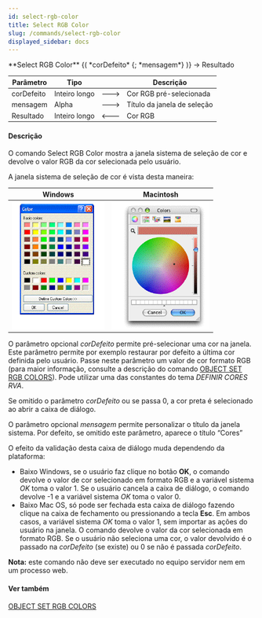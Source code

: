 ```yaml
---
id: select-rgb-color
title: Select RGB Color
slug: /commands/select-rgb-color
displayed_sidebar: docs
---
```


<!--REF #_command_.Select RGB Color.Syntax-->**Select RGB Color** {( *corDefeito* {; *mensagem*} )} -> Resultado<!-- END REF-->
<!--REF #_command_.Select RGB Color.Params-->
| Parâmetro | Tipo |  | Descrição |
| --- | --- | --- | --- |
| corDefeito | Inteiro longo | &#x1F852; | Cor RGB pré-selecionada |
| mensagem | Alpha | &#x1F852; | Título da janela de seleção |
| Resultado | Inteiro longo | &#x1F850; | Cor RGB |

<!-- END REF-->

#### Descrição 

<!--REF #_command_.Select RGB Color.Summary-->O comando Select RGB Color mostra a janela sistema de seleção de cor e devolve o valor RGB da cor selecionada pelo usuário.<!-- END REF--> 

A janela sistema de seleção de cor é vista desta maneira:

| **Windows**                                 | **Macintosh**                               |
| ------------------------------------------- | ------------------------------------------- |
| ![](../assets/en/commands/pict43385.en.png) | ![](../assets/en/commands/pict43386.en.png) |

O parâmetro opcional *corDefeito* permite pré-selecionar uma cor na janela. Este parâmetro permite por exemplo restaurar por defeito a última cor definida pelo usuário. Passe neste parâmetro um valor de cor formato RGB (para maior informação, consulte a descrição do comando [OBJECT SET RGB COLORS](object-set-rgb-colors.md)). Pode utilizar uma das constantes do tema *DEFINIR CORES RVA*.

Se omitido o parâmetro *corDefeito* ou se passa 0, a cor preta é selecionado ao abrir a caixa de diálogo.

O parâmetro opcional *mensagem* permite personalizar o título da janela sistema. Por defeito, se omitido este parâmetro, aparece o título “Cores” 

O efeito da validação desta caixa de diálogo muda dependendo da plataforma:
* Baixo Windows, se o usuário faz clique no botão **OK**, o comando devolve o valor de cor selecionado em formato RGB e a variável sistema *OK* toma o valor 1\. Se o usuário cancela a caixa de diálogo, o comando devolve -1 e a variável sistema *OK* toma o valor 0.
* Baixo Mac OS, só pode ser fechada esta caixa de diálogo fazendo clique na caixa de fechamento ou pressionando a tecla **Esc**. Em ambos casos, a variável sistema *OK* toma o valor 1, sem importar as ações do usuário na janela. O comando devolve o valor da cor selecionada em formato RGB. Se o usuário não seleciona uma cor, o valor devolvido é o passado na *corDefeito* (se existe) ou 0 se não é passada *corDefeito*.

**Nota:** este comando não deve ser executado no equipo servidor nem em um processo web.

#### Ver também 

[OBJECT SET RGB COLORS](object-set-rgb-colors.md)  